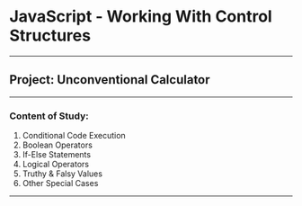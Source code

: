 # JavaScript - Working With Control Structures
---
## Project: **Unconventional Calculator**
---
### Content of Study:
1. Conditional Code Execution
2. Boolean Operators
3. If-Else Statements
4. Logical Operators
5. Truthy & Falsy Values
6. Other Special Cases
---
